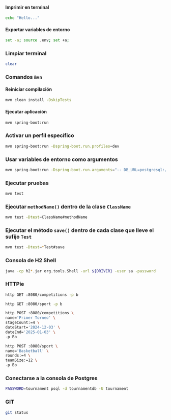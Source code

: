 

#### Imprimir en terminal
```bash
echo "Hello..."
```

#### Exportar variables de entorno
```bash
set -a; source .env; set +a;
```

### Limpiar terminal
```bash
clear
```

### Comandos `m̀vn`

#### Reiniciar compilación
```bash
mvn clean install -DskipTests
```


#### Ejecutar aplicación
```bash
mvn spring-boot:run
```

### Activar un perfil específico
```bash
mvn spring-boot:run -Dspring-boot.run.profiles=dev
```

### Usar variables de entorno como argumentos
```bash
mvn spring-boot:run -Dspring-boot.run.arguments="-- DB_URL=postgresql://localhost:5432/tournamentdb;DB_USERNAME=tournament;DB_PASSWORD=tournament;PROFILE=dev"
```
### Ejecutar pruebas
```bash
mvn test
```
### Ejecutar `methodName()` dentro de la clase `ClassName`
```bash
mvn test -Dtest=ClassName#methodName
```
### Ejecutar el método `save()` dentro de cada clase que lleve el sufijo `Test`
```bash
mvn test -Dtest=*Test#save
```
### Consola de H2 Shell
```bash
java -cp h2*.jar org.tools.Shell -url ${DRIVER} -user sa -password
```

### HTTPie
```bash
http GET :8080/competitions -p b
```

```bash
http GET :8080/sport -p b
```

```bash
http POST :8080/competitions \
name='Primer Torneo' \
stageCount:=4 \
dateStart='2024-12-03' \
dateEnd='2025-01-03' \
-p Bb
```

```bash
http POST :8080/sport \
name='Basketball' \
rounds:=4 \
teamSize:=12 \
-p Bb
```

### Conectarse a la consola de Postgres
```bash
PASSWORD=tournament psql -d tournamentdb -U tournament
```

### GIT

```bash
git status
```

